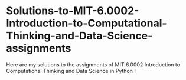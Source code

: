 # Solutions-to-MIT-6.0002-Introduction-to-Computational-Thinking-and-Data-Science-assignments
Here are my solutions to the assignments of MIT 6.0002 Introduction to Computational Thinking and Data Science in Python !
